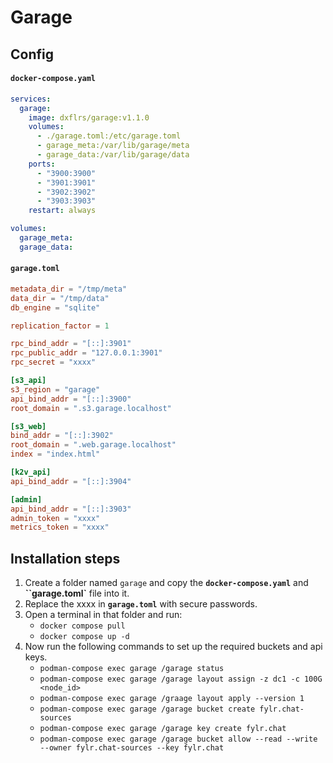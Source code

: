 # Garage

## Config

#### **`docker-compose.yaml`**
```yaml
services:
  garage:
    image: dxflrs/garage:v1.1.0
    volumes:
      - ./garage.toml:/etc/garage.toml
      - garage_meta:/var/lib/garage/meta
      - garage_data:/var/lib/garage/data
    ports:
      - "3900:3900"
      - "3901:3901"
      - "3902:3902"
      - "3903:3903"
    restart: always

volumes:
  garage_meta:
  garage_data:
```

#### **`garage.toml`**
```toml
metadata_dir = "/tmp/meta"
data_dir = "/tmp/data"
db_engine = "sqlite"

replication_factor = 1

rpc_bind_addr = "[::]:3901"
rpc_public_addr = "127.0.0.1:3901"
rpc_secret = "xxxx"

[s3_api]
s3_region = "garage"
api_bind_addr = "[::]:3900"
root_domain = ".s3.garage.localhost"

[s3_web]
bind_addr = "[::]:3902"
root_domain = ".web.garage.localhost"
index = "index.html"

[k2v_api]
api_bind_addr = "[::]:3904"

[admin]
api_bind_addr = "[::]:3903"
admin_token = "xxxx"
metrics_token = "xxxx"
```

## Installation steps

1. Create a folder named `garage` and copy the **`docker-compose.yaml`** and **``garage.toml`** file into it.
2. Replace the xxxx in **`garage.toml`** with secure passwords.
3. Open a terminal in that folder and run:
   - `docker compose pull`
   - `docker compose up -d`
4. Now run the following commands to set up the required buckets and api keys.
   - `podman-compose exec garage /garage status`
   - `podman-compose exec garage /garage layout assign -z dc1 -c 100G <node_id>`
   - `podman-compose exec garage /graage layout apply --version 1`
   - `podman-compose exec garage /garage bucket create fylr.chat-sources`
   - `podman-compose exec garage /garage key create fylr.chat`
   - `podman-compose exec garage /garage bucket allow --read --write --owner fylr.chat-sources --key fylr.chat`

